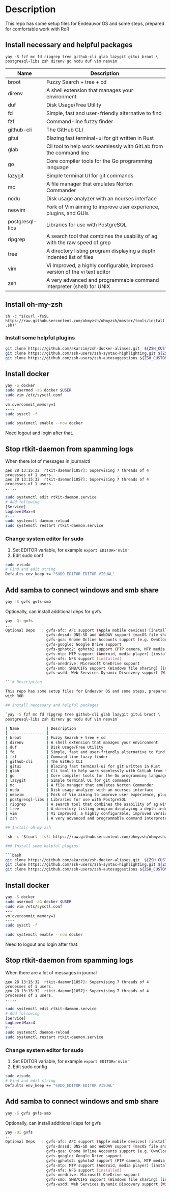 # Description

This repo has some setup files for Endeauvor OS and some steps, prepared for comfortable work
with RoR

## Install necessary and helpful packages

`yay -S fzf mc fd ripgrep tree github-cli glab lazygit gitui broot \
postgresql-libs zsh direnv go ncdu duf vim neovim`

| Name            | Description                                                                |
| --------------- | -------------------------------------------------------------------------- |
| broot           | Fuzzy Search + tree + cd                                                   |
| direnv          | A shell extension that manages your environment                            |
| duf             | Disk Usage/Free Utility                                                    |
| fd              | Simple, fast and user-friendly alternative to find                         |
| fzf             | Command-line fuzzy finder                                                  |
| github-cli      | The GitHub CLI                                                             |
| gitui           | Blazing fast terminal-ui for git written in Rust                           |
| glab            | Cli tool to help work seamlessly with GitLab from the command line         |
| go              | Core compiler tools for the Go programming language                        |
| lazygit         | Simple terminal UI for git commands                                        |
| mc              | A file manager that emulates Norton Commander                              |
| ncdu            | Disk usage analyzer with an ncurses interface                              |
| neovim          | Fork of Vim aiming to improve user experience, plugins, and GUIs           |
| postgresql-libs | Libraries for use with PostgreSQL                                          |
| ripgrep         | A search tool that combines the usability of ag with the raw speed of grep |
| tree            | A directory listing program displaying a depth indented list of files      |
| vim             | Vi Improved, a highly configurable, improved version of the vi text editor |
| zsh             | A very advanced and programmable command interpreter (shell) for UNIX      |

## Install oh-my-zsh

`sh -c "$(curl -fsSL https://raw.githubusercontent.com/ohmyzsh/ohmyzsh/master/tools/install.sh)"`

### Install some helpful plugins

```bash
git clone https://github.com/akarzim/zsh-docker-aliases.git  ${ZSH_CUSTOM:-~/.oh-my-zsh/custom}/plugins/zsh-docker-aliases
git clone https://github.com/zsh-users/zsh-syntax-highlighting.git ${ZSH_CUSTOM:-~/.oh-my-zsh/custom}/plugins/zsh-syntax-highlighting
git clone https://github.com/zsh-users/zsh-autosuggestions ${ZSH_CUSTOM:-~/.oh-my-zsh/custom}/plugins/zsh-autosuggestions

```

## Install docker

```bash
yay -S docker
sudo usermod -aG docker $USER
sudo vim /etc/sysctl.conf
---
vm.overcommit_memory=1
----
sudo sysctl -f

sudo systemctl enable --now docker

```

Need logout and login after that.

## Stop rtkit-daemon from spamming logs

When there lot of messages in journalctl

```log
дек 28 13:15:32  rtkit-daemon[1857]: Supervising 7 threads of 4 processes of 1 users.
дек 28 13:15:32  rtkit-daemon[1857]: Supervising 7 threads of 4 processes of 1 users.
.....

```

```bash
sudo systemctl edit rtkit-daemon.service
# Add following
[Service]
LogLevelMax=4
#---
sudo systemctl daemon-reload
sudo systemctl restart rtkit-daemon.service

```

### Change system editor for sudo

1. Set EDITOR variable, for example `export EDITOR='nvim'`
2. Edit sudo conf

```bash
sudo visudo
# Find and edit string
Defaults env_keep += "SUDO_EDITOR EDITOR VISUAL"

```

## Add samba to connect windows and smb share

```bash
yay -S gvfs gvfs-smb

```

Optionally, can install additional deps for gvfs

````bash
yay -Qi gvfs
...
Optional Deps   : gvfs-afc: AFC support (Apple mobile devices) [installed]
                  gvfs-dnssd: DNS-SD and WebDAV support (macOS file sharing)
                  gvfs-goa: Gnome Online Accounts support (e.g. OwnCloud)
                  gvfs-google: Google Drive support
                  gvfs-gphoto2: gphoto2 support (PTP camera, MTP media player) [installed]
                  gvfs-mtp: MTP support (Android, media player) [installed]
                  gvfs-nfs: NFS support [installed]
                  gvfs-onedrive: Microsoft OneDrive support
                  gvfs-smb: SMB/CIFS support (Windows file sharing) [installed]
                  gvfs-wsdd: Web Services Dynamic Discovery support (Windows discovery)

```# Description

This repo has some setup files for Endeavor OS and some steps, prepared for comfortable work
with ROR

## Install necessary and helpful packages

`yay -S fzf mc fd ripgrep tree github-cli glab lazygit gitui broot \
postgresql-libs zsh direnv go ncdu duf vim neovim`

| Name            | Description                                                                |
| --------------- | -------------------------------------------------------------------------- |
| broot           | Fuzzy Search + tree + cd                                                   |
| direnv          | A shell extension that manages your environment                            |
| duf             | Disk Usage/Free Utility                                                    |
| fd              | Simple, fast and user-friendly alternative to find                         |
| fzf             | Command-line fuzzy finder                                                  |
| github-cli      | The GitHub CLI                                                             |
| gitui           | Blazing fast terminal-ui for git written in Rust                           |
| glab            | Cli tool to help work seamlessly with GitLab from the command line         |
| go              | Core compiler tools for the Go programming language                        |
| lazygit         | Simple terminal UI for git commands                                        |
| mc              | A file manager that emulates Norton Commander                              |
| ncdu            | Disk usage analyzer with an ncurses interface                              |
| neovim          | Fork of Vim aiming to improve user experience, plugins, and GUIs           |
| postgresql-libs | Libraries for use with PostgreSQL                                          |
| ripgrep         | A search tool that combines the usability of ag with the raw speed of grep |
| tree            | A directory listing program displaying a depth indented list of files      |
| vim             | Vi Improved, a highly configurable, improved version of the vi text editor |
| zsh             | A very advanced and programmable command interpreter (shell) for UNIX      |

## Install oh-my-zsh

`sh -c "$(curl -fsSL https://raw.githubusercontent.com/ohmyzsh/ohmyzsh/master/tools/install.sh)"`

### Install some helpful plugins

```bash
git clone https://github.com/akarzim/zsh-docker-aliases.git  ${ZSH_CUSTOM:-~/.oh-my-zsh/custom}/plugins/zsh-docker-aliases
git clone https://github.com/zsh-users/zsh-syntax-highlighting.git ${ZSH_CUSTOM:-~/.oh-my-zsh/custom}/plugins/zsh-syntax-highlighting
git clone https://github.com/zsh-users/zsh-autosuggestions ${ZSH_CUSTOM:-~/.oh-my-zsh/custom}/plugins/zsh-autosuggestions

````

## Install docker

```bash
yay -S docker
sudo usermod -aG docker $USER
sudo vim /etc/sysctl.conf
---
vm.overcommit_memory=1
----
sudo sysctl -f

sudo systemctl enable --now docker

```

Need to logout and login after that.

## Stop rtkit-daemon from spamming logs

When there are a lot of messages in journal

```log
дек 28 13:15:32  rtkit-daemon[1857]: Supervising 7 threads of 4 processes of 1 users.
дек 28 13:15:32  rtkit-daemon[1857]: Supervising 7 threads of 4 processes of 1 users.
.....

```

```bash
sudo systemctl edit rtkit-daemon.service
# Add following
[Service]
LogLevelMax=4
#---
sudo systemctl daemon-reload
sudo systemctl restart rtkit-daemon.service

```

### Change system editor for sudo

1. Set EDITOR variable, for example `export EDITOR='nvim'`
2. Edit sudo config

```bash
sudo visudo
# Find and edit string
Defaults env_keep += "SUDO_EDITOR EDITOR VISUAL"

```

## Add samba to connect windows and smb share

```bash
yay -S gvfs gvfs-smb

```

Optionally, can install additional deps for gvfs

```bash
yay -Qi gvfs
...
Optional Deps   : gvfs-afc: AFC support (Apple mobile devices) [installed]
                  gvfs-dnssd: DNS-SD and WebDAV support (macOS file sharing)
                  gvfs-goa: Gnome Online Accounts support (e.g. OwnCloud)
                  gvfs-google: Google Drive support
                  gvfs-gphoto2: gphoto2 support (PTP camera, MTP media player) [installed]
                  gvfs-mtp: MTP support (Android, media player) [installed]
                  gvfs-nfs: NFS support [installed]
                  gvfs-onedrive: Microsoft OneDrive support
                  gvfs-smb: SMB/CIFS support (Windows file sharing) [installed]
                  gvfs-wsdd: Web Services Dynamic Discovery support (Windows discovery)

```
